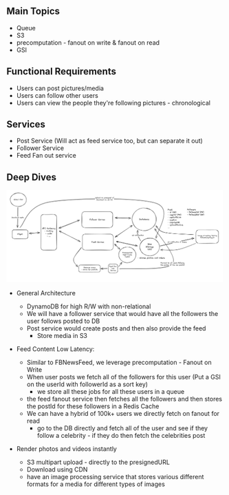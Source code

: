 ## Main Topics

- Queue
- S3
- precomputation - fanout on write & fanout on read
- GSI

## Functional Requirements

- Users can post pictures/media
- Users can follow other users
- Users can view the people they're following pictures - chronological

## Services

- Post Service (Will act as feed service too, but can separate it out)
- Follower Service
- Feed Fan out service

## Deep Dives

![alt text](./Images/Instagram.png)

- General Architecture

  - DynamoDB for high R/W with non-relational
  - We will have a follower service that would have all the followers the user follows posted to DB
  - Post service would create posts and then also provide the feed
    - Store media in S3

- Feed Content Low Latency:

  - Similar to FBNewsFeed, we leverage precomputation - Fanout on Write
  - When user posts we fetch all of the followers for this user (Put a GSI on the userId with followerId as a sort key)
    - we store all these jobs for all these users in a queue
  - the feed fanout service then fetches all the followers and then stores the postId for these followers in a Redis Cache
  - We can have a hybrid of 100k+ users we directly fetch on fanout for read
    - go to the DB directly and fetch all of the user and see if they follow a celebrity - if they do then fetch the celebrities post

- Render photos and videos instantly
  - S3 multipart upload - directly to the presignedURL
  - Download using CDN
  - have an image processing service that stores various different formats for a media for different types of images
